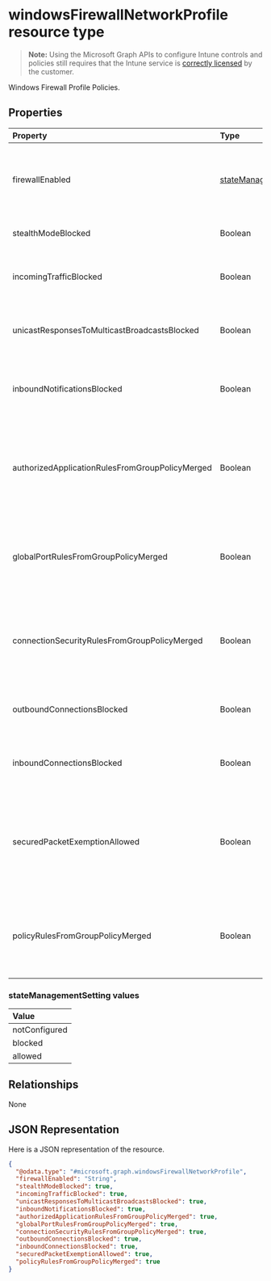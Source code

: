 # windowsFirewallNetworkProfile resource type

> **Note:** Using the Microsoft Graph APIs to configure Intune controls and policies still requires that the Intune service is [correctly licensed](https://go.microsoft.com/fwlink/?linkid=839381) by the customer.

Windows Firewall Profile Policies.
## Properties
|Property|Type|Description|
|:---|:---|:---|
|firewallEnabled|[stateManagementSetting](../resources/intune_deviceconfig_statemanagementsetting.md)|Turn on the firewall and advanced security enforcement. Possible values are: `notConfigured`, `blocked`, `allowed`.|
|stealthModeBlocked|Boolean|Prevent the server from operating in stealth mode|
|incomingTrafficBlocked|Boolean|Configures the firewall to block all incoming traffic regardless of other policy settings|
|unicastResponsesToMulticastBroadcastsBlocked|Boolean|Configures the firewall to block unicast responses to multicast broadcast traffic|
|inboundNotificationsBlocked|Boolean|Prevents the firewall from displaying notifications when an application is blocked from listening on a port|
|authorizedApplicationRulesFromGroupPolicyMerged|Boolean|Configures the firewall to merge authorized application rules from group policy with those from local store instead of ignoring the local store rules|
|globalPortRulesFromGroupPolicyMerged|Boolean|Configures the firewall to merge global port rules from group policy with those from local store instead of ignoring the local store rules|
|connectionSecurityRulesFromGroupPolicyMerged|Boolean|Configures the firewall to merge connection security rules from group policy with those from local store instead of ignoring the local store rules|
|outboundConnectionsBlocked|Boolean|Configures the firewall to block all outgoing connections by default|
|inboundConnectionsBlocked|Boolean|Configures the firewall to block all incoming connections by default|
|securedPacketExemptionAllowed|Boolean|Configures the firewall to allow the host computer to respond to unsolicited network traffic of that traffic is secured by IPSec even when stealthModeBlocked is set to true|
|policyRulesFromGroupPolicyMerged|Boolean|Configures the firewall to merge Firewall Rule policies from group policy with those from local store instead of ignoring the local store rules|

### stateManagementSetting values

| Value
|:-------------------------
| notConfigured
| blocked
| allowed


## Relationships
None
## JSON Representation
Here is a JSON representation of the resource.
<!-- {
  "blockType": "resource",
  "keyProperty": "id",
  "@odata.type": "microsoft.graph.windowsFirewallNetworkProfile"
}
-->
``` json
{
  "@odata.type": "#microsoft.graph.windowsFirewallNetworkProfile",
  "firewallEnabled": "String",
  "stealthModeBlocked": true,
  "incomingTrafficBlocked": true,
  "unicastResponsesToMulticastBroadcastsBlocked": true,
  "inboundNotificationsBlocked": true,
  "authorizedApplicationRulesFromGroupPolicyMerged": true,
  "globalPortRulesFromGroupPolicyMerged": true,
  "connectionSecurityRulesFromGroupPolicyMerged": true,
  "outboundConnectionsBlocked": true,
  "inboundConnectionsBlocked": true,
  "securedPacketExemptionAllowed": true,
  "policyRulesFromGroupPolicyMerged": true
}
```



